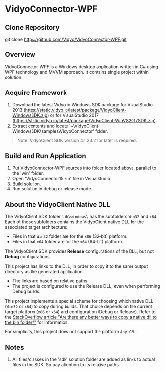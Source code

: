 # VidyoConnector-WPF

## Clone Repository
git clone https://github.com/Vidyo/VidyoConnector-WPF.git

## Overview
VidyoConnector-WPF is a Windows desktop application written in C# using WPF technology and MVVM approach. It contains single project within solution. 

## Acquire Framework
1. Download the latest Vidyo.io Windows SDK package for VisualStudio 2013 (https://static.vidyo.io/latest/package/VidyoClient-WindowsSDK.zip) or for VisualStudio 2017 (https://static.vidyo.io/latest/package/VidyoClient-WinVS2017SDK.zip).
2. Extract contents and locate '~\VidyoClient-WindowsSDK\samples\VidyoConnector' folder.
> Note: VidyoClient SDK version 4.1.23.21 or later is required.

## Build and Run Application
1. Put VidyoConnector-WPF sources into folder located above, parallel to the 'win' folder.
2. Open 'VidyoConnector15.sln' file in VisualStudio.
3. Build solution.
4. Run solution in debug or release mode.

## About the VidyoClient Native DLL
The VidyoClient SDK folder `lib\windows\` has the subfolders `Win32` and `x64`. Each of those subfolders contains the VidyoClient native DLL for the associated target architecture:

* Files in that `Win32` folder are for the `x86` (32-bit) platform.
* Files in that `x64` folder are for the `x64` (64-bit) platform.

The VidyoClient SDK provides __Release__ configurations of the DLL, but not __Debug__ configurations.

This project has links to the DLL, in order to copy it to the same output directory as the generated application.

* The links are based on relative paths.
* The project is configured to use the Release DLL, even when performing Debug builds.

This project implements a special scheme for choosing which native DLL (`Win32` or `x64`) to copy during builds. That choice depends on the current target platform (`x86` or `x64`) and configuration (Debug or Release). Refer to the [StackOverflow article "Are there any better ways to copy a native dll to the bin folder?"](https://stackoverflow.com/questions/3863419/) for information.

For simplicity, this project does not support the platform `Any CPU`.

## Notes
1. All files/classes in the 'sdk' solution folder are added as links to actual files in the SDK. So pay attention to its relative paths.
